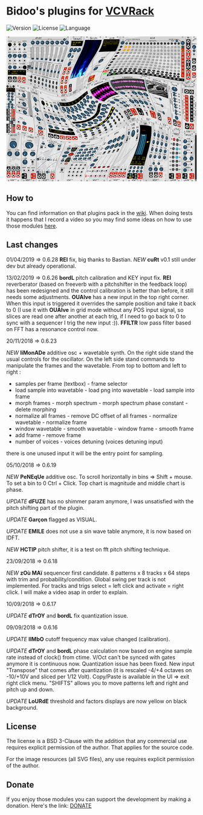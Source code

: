 # Bidoo's plugins for [VCVRack](https://vcvrack.com)

<!-- Version and License Badges -->
![Version](https://img.shields.io/badge/version-0.6.28-green.svg?style=flat-square)
![License](https://img.shields.io/badge/license-BSD3-blue.svg?style=flat-square)
![Language](https://img.shields.io/badge/language-C++-yellow.svg?style=flat-square)

![pack](/images/pack.png?raw=true "pack")

## How to

You can find information on that plugins pack in the [wiki](https://github.com/sebastien-bouffier/Bidoo/wiki). When doing tests it happens that I record a video so you may find some ideas on how to use those modules [here](https://www.youtube.com/bidoo).

## Last changes

01/04/2019 => 0.6.28
**REI** fix, big thanks to Bastian.
*NEW* **cuRt** v0.1 still under dev but already operational.

13/02/2019 => 0.6.26
**bordL** pitch calibration and KEY input fix.
**REI** reverberator (based on freeverb with a pitchshifter in the feedback loop) has been redesigned and the control calibration is better than before, it still needs some adjustments.
**OUAIve** has a new input in the top right corner. When this input is triggered it overrides the sample position and take it back to 0 (I use it with **OUAIve** in grid mode without any POS input signal, so slices are read one after another at each trig, if I need to go back to 0 to sync with a sequencer I trig the new input :)).
**FFILTR** low pass filter based on FFT has a resonance control now.

20/11/2018 => 0.6.23

*NEW* **liMonADe** additive osc + wavetable synth. On the right side stand the usual controls for the oscillator. On the left side stand commands to manipulate the frames and the wavetable. From top to bottom and left to right :
* samples per frame (textbox) - frame selector
* load sample into wavetable - load png into wavetable - load sample into frame
* morph frames - morph spectrum - morph spectrum phase constant - delete morphing
* normalize all frames - remove DC offset of all frames - normalize wavetable - normalize frame
* window wavetable - smooth wavetable - window frame - smooth frame
* add frame - remove frame
* number of voices - voices detuning (voices detuning input)

there is one unused input it will be the entry point for sampling.

05/10/2018 => 0.6.19

*NEW* **PeNEqUe** additive osc. To scroll horizontally in bins => Shift + mouse. To set a bin to 0 Ctrl + Click. Top chart is magnitude and middle chart is phase.

*UPDATE* **dFUZE** has no shimmer param anymore, I was unsatisfied with the pitch shifting part of the plugin.

*UPDATE* **Garçon** flagged as VISUAL.

*UPDATE* **EMILE** does not use a sin wave table anymore, it is now based on IDFT.

*NEW* **HCTIP** pitch shifter, it is a test on fft pitch shifting technique.

23/09/2018 => 0.6.18

*NEW* **zOù MAï** sequencer first candidate. 8 patterns x 8 tracks x 64 steps with trim and probability/condition. Global swing per track is not implemented. For tracks and trigs select = left click and activate = right click. I will make a video asap in order to explain.

10/09/2018 => 0.6.17

*UPDATE* **dTrOY** and **bordL** fix quantization issue.

09/09/2018 => 0.6.16

*UPDATE* **lIMbO** cutoff frequency max value changed (calibration).

*UPDATE* **dTrOY** and **bordL** phase calculation now based on engine sample rate instead of clock() from ctime. V/Oct can't be synced with gates anymore it is continuous now. Quantization issue has been fixed. New input "Transpose" that comes after quantization (it is rescaled -4/+4 octaves on -10/+10V and sliced per 1/12 Volt). Copy/Paste is available in the UI => exit right click menu. "SHIFTS" allows you to move patterns left and right and pitch up and down.

*UPDATE* **LoURdE** threshold and factors displays are now yellow on black background.

## License

The license is a BSD 3-Clause with the addition that any commercial use requires explicit permission of the author. That applies for the source code.

For the image resources (all SVG files), any use requires explicit permission of the author.

## Donate

If you enjoy those modules you can support the development by making a donation. Here's the link: [DONATE](https://paypal.me/sebastienbouffier)
